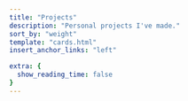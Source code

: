 ```yaml
---
title: "Projects"
description: "Personal projects I've made."
sort_by: "weight"
template: "cards.html"
insert_anchor_links: "left"

extra: {
  show_reading_time: false
}
---
```

